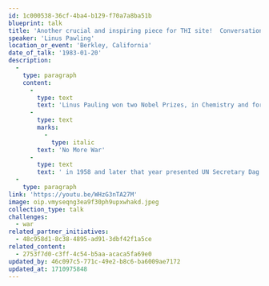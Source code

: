 ```yaml
---
id: 1c000538-36cf-4ba4-b129-f70a7a8ba51b
blueprint: talk
title: 'Another crucial and inspiring piece for THI site!  Conversations with history" Linus Pawling on peace'
speaker: 'Linus Pawling'
location_or_event: 'Berkley, California'
date_of_talk: '1983-01-20'
description:
  -
    type: paragraph
    content:
      -
        type: text
        text: 'Linus Pauling won two Nobel Prizes, in Chemistry and for Peace. This hour-long interview is powerful introduction to his hard and graceful work for world peace, beginning in 1945. He published his book '
      -
        type: text
        marks:
          -
            type: italic
        text: 'No More War'
      -
        type: text
        text: ' in 1958 and later that year presented UN Secretary Dag Hammerskold with a document for peace signed by 11,000 scientists.'
  -
    type: paragraph
link: 'https://youtu.be/WHzG3nTA27M'
image: oip.vmyseqng3ea9f30ph9upxwhakd.jpeg
collection_type: talk
challenges:
  - war
related_partner_initiatives:
  - 48c958d1-8c38-4895-ad91-3dbf42f1a5ce
related_content:
  - 2753f7d0-c3ff-4c54-b5aa-acaca5fa69e0
updated_by: 46c097c5-771c-49e2-b8c6-ba6009ae7172
updated_at: 1710975848
---
```

